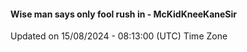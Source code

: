 #### Wise man says only fool rush in - McKidKneeKaneSir
Updated on 15/08/2024 - 08:13:00 (UTC) Time Zone
